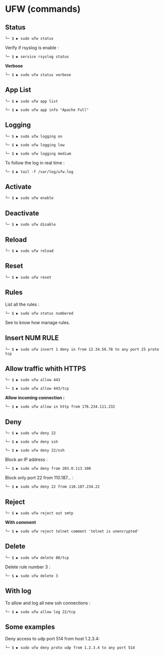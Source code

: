 # UFW (commands)

## Status

`└─ $ ▶ sudo ufw status`

Verify if rsyslog is enable :

`└─ $ ▶ service rsyslog status`

**Verbose**

`└─ $ ▶ sudo ufw status verbose`


## App List

`└─ $ ▶ sudo ufw app list`

`└─ $ ▶ sudo ufw app info "Apache Full"`


## Logging

`└─ $ ▶ sudo ufw logging on`

`└─ $ ▶ sudo ufw logging low`

`└─ $ ▶ sudo ufw logging medium`

To follow the log in real time :

`└─ $ ▶ tail -f /var/log/ufw.log`


## Activate

`└─ $ ▶ sudo ufw enable`


## Deactivate

`└─ $ ▶ sudo ufw disable`


## Reload

`└─ $ ▶ sudo ufw reload`


## Reset

`└─ $ ▶ sudo ufw reset`


## Rules

List all the rules :

`└─ $ ▶ sudo ufw status numbered`

See <Delete> to know how manage rules.


## Insert NUM RULE

`└─ $ ▶ sudo ufw insert 1 deny in from 12.34.56.78 to any port 25 proto tcp`


## Allow traffic whith HTTPS

`└─ $ ▶ sudo ufw allow 443`

`└─ $ ▶ sudo ufw allow 443/tcp`

**Allow incoming connection :**

`└─ $ ▶ sudo ufw allow in http from 176.234.111.232`


## Deny

`└─ $ ▶ sudo ufw deny 22`

`└─ $ ▶ sudo ufw deny ssh`

`└─ $ ▶ sudo ufw deny 22/ssh`

Block an IP address :

`└─ $ ▶ sudo ufw deny from 203.0.113.100`

Block only port 22 from 110.187... :

`└─ $ ▶ sudo ufw deny 22 from 110.187.234.22`


## Reject

`└─ $ ▶ sudo ufw reject out smtp `

**With comment**

`└─ $ ▶ sudo ufw reject telnet comment 'telnet is unencrypted'`


## Delete

`└─ $ ▶ sudo ufw delete 80/tcp`

Delete rule number 3 :

`└─ $ ▶ sudo ufw delete 3`


## With log

To allow and log all new ssh connections :

`└─ $ ▶ sudo ufw allow log 22/tcp`


## Some examples

Deny access to udp port 514 from host 1.2.3.4:

`└─ $ ▶ sudo ufw deny proto udp from 1.2.3.4 to any port 514`

